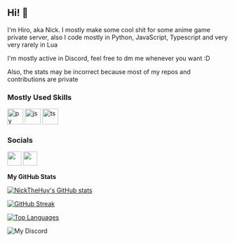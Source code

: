 ## Hi! 👋

I'm Hiro, aka Nick. I mostly make some cool shit for some anime game private server, also I code mostly in Python, JavaScript, Typescript and very very rarely in Lua

I'm mostly active in Discord, feel free to dm me whenever you want :D

Also, the stats may be incorrect because most of my repos and contributions are private


### Mostly Used Skills

<p align="left">
<a href="https://www.python.org" target="_blank" rel="noreferrer"><img src="https://raw.githubusercontent.com/danielcranney/readme-generator/main/public/icons/skills/python-colored.svg" width="36" height="36" alt="py" /></a> <a href="https://www.javascript.com" target="_blank" rel="noreferrer"><img src="https://raw.githubusercontent.com/danielcranney/readme-generator/main/public/icons/skills/javascript-colored.svg" width="36" height="36" alt="js" /></a> <a href="https://www.typescriptlang.org" target="_blank" rel="noreferrer"><img src="https://raw.githubusercontent.com/danielcranney/readme-generator/main/public/icons/skills/typescript-colored.svg" width="36" height="36" alt="ts" /></a>
</p>

### Socials

<p align="left"> <a href="https://discord.com/users/Hiro#6666" target="_blank" rel="noreferrer"><img src="https://raw.githubusercontent.com/danielcranney/readme-generator/main/public/icons/socials/discord.svg" width="32" height="32" /></a> <a href="https://www.github.com/NickTheHuy" target="_blank" rel="noreferrer"><img src="https://raw.githubusercontent.com/danielcranney/readme-generator/main/public/icons/socials/github.svg" width="32" height="32" /></a></p>

<b>My GitHub Stats</b>

[![NickTheHuy's GitHub stats](https://github-readme-stats.vercel.app/api?username=NickTheHuy&show_icons=true&theme=synthwave)](https://github.com/NickTheHuy/github-readme-stats)

[![GitHub Streak](https://github-readme-streak-stats.herokuapp.com?user=NickTheHuy&theme=modern-lilac2&hide_border=true)](https://git.io/streak-stats)

<a href="https://github.com/NickTheHuy" align="left"><img src="https://github-readme-stats.vercel.app/api/top-langs/?username=NickTheHuy&layout=compact&hide=css,html,handlebars&theme=synthwave" alt="Top Languages" /></a>

 ![My Discord](https://discord-readme-badge.vercel.app/api?id=727934726484262972)
 
